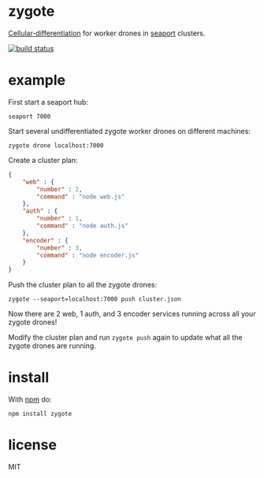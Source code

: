 zygote
======

[Cellular-differentiation](http://en.wikipedia.org/wiki/Cellular_differentiation)
for worker drones in [seaport](https://github.com/substack/seaport) clusters.

[![build status](https://secure.travis-ci.org/substack/zygote.png)](http://travis-ci.org/substack/zygote)

example
=======

First start a seaport hub:

```
seaport 7000
```

Start several undifferentiated zygote worker drones on different machines:

```
zygote drone localhost:7000
```

Create a cluster plan:

``` json
{
    "web" : {
        "number" : 2,
        "command" : "node web.js"
    },
    "auth" : {
        "number" : 1,
        "command" : "node auth.js"
    },
    "encoder" : {
        "number" : 3,
        "command" : "node encoder.js"
    }
}
```

Push the cluster plan to all the zygote drones:

```
zygote --seaport=localhost:7000 push cluster.json
```

Now there are 2 web, 1 auth, and 3 encoder services running across all your
zygote drones!

Modify the cluster plan and run `zygote push` again to update what all the
zygote drones are running.

install
=======

With [npm](http://npmjs.org) do:

```
npm install zygote
```

license
=======

MIT
